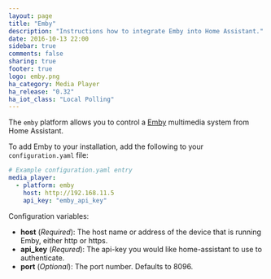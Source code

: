 ```yaml
---
layout: page
title: "Emby"
description: "Instructions how to integrate Emby into Home Assistant."
date: 2016-10-13 22:00
sidebar: true
comments: false
sharing: true
footer: true
logo: emby.png
ha_category: Media Player
ha_release: "0.32"
ha_iot_class: "Local Polling"
---
```



The `emby` platform allows you to control a [Emby](http://emby.media/) multimedia system from Home Assistant.

To add Emby to your installation, add the following to your `configuration.yaml` file:

```yaml
# Example configuration.yaml entry
media_player:
  - platform: emby
    host: http://192.168.11.5
    api_key: "emby_api_key"
```

Configuration variables:

- **host** (*Required*): The host name or address of the device that is running Emby, either http or https.
- **api_key** (*Requred*): The api-key you would like home-assistant to use to authenticate.
- **port** (*Optional*): The port number. Defaults to 8096.
